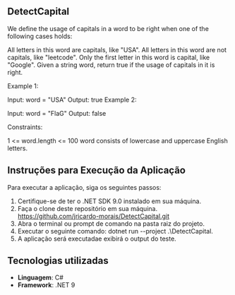 ## DetectCapital 
We define the usage of capitals in a word to be right when one of the following cases holds:

All letters in this word are capitals, like "USA".
All letters in this word are not capitals, like "leetcode".
Only the first letter in this word is capital, like "Google".
Given a string word, return true if the usage of capitals in it is right.

Example 1:

Input: word = "USA"
Output: true
Example 2:

Input: word = "FlaG"
Output: false
 
Constraints:

1 <= word.length <= 100
word consists of lowercase and uppercase English letters.

## Instruções para Execução da Aplicação
Para executar a aplicação, siga os seguintes passos:

1. Certifique-se de ter o .NET SDK 9.0 instalado em sua máquina.
2. Faça o clone deste repositório em sua máquina. https://github.com/jricardo-morais/DetectCapital.git
3. Abra o terminal ou prompt de comando na pasta raiz do projeto.
4. Executar o seguinte comando: dotnet run --project .\DetectCapital\.
5. A aplicação será executadae exibirá o output do teste.

## Tecnologias utilizadas

- **Linguagem**: C#  
- **Framework**: .NET 9  
